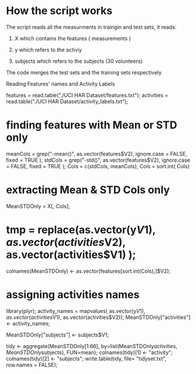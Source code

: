 # How the script works

The script reads all the measurments in traingin and test sets, it reads:
1. X which contains the features ( measurements )

2. y which refers to the activiy

3. subjects which refers to the subjects (30 volunteers)


The code merges the test sets and the training sets respectively

Reading Features' names and Activity Labels

features = read.table("./UCI HAR Dataset/features.txt");
activities = read.table("./UCI HAR Dataset/activity_labels.txt");

# finding features with Mean or STD only
meanCols = grep("-mean()", as.vector(features$V2), ignore.case = FALSE, fixed = TRUE );
stdCols = grep("-std()", as.vector(features$V2), ignore.case = FALSE, fixed = TRUE );
Cols = c(stdCols, meanCols);
Cols = sort.int( Cols)
# extracting Mean & STD Cols only
MeanSTDOnly = X[, Cols];

# tmp = replace(as.vector(y$V1), as.vector(activities$V2), as.vector(activities$V1) );
colnames(MeanSTDOnly) <- as.vector(features[sort.int(Cols),]$V2);

# assigning activities names
library(plyr);
activity_names = mapvalues( as.vector(y$V1), as.vector(activities$V1), as.vector(activities$V2));
MeanSTDOnly["activities"] <- activity_names;

MeanSTDOnly["subjects"] <- subjects$V1;

tidy <- aggregate(MeanSTDOnly[1:66], by=list(MeanSTDOnly$activities, MeanSTDOnly$subjects), FUN=mean);
colnames(tidy)[1] <- "activity";
colnames(tidy)[2] <- "subjects";
write.table(tidy, file= "tidyset.txt",  row.names = FALSE);

